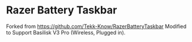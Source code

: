 # Razer Battery Taskbar
Forked from https://github.com/Tekk-Know/RazerBatteryTaskbar
Modified to Support Basilisk V3 Pro (Wireless, Plugged in).

